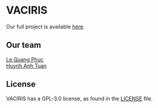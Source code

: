 # VACIRIS

Our full project is available [here](https://mega.nz/file/oT4WxRIC#lE7dicoKKpl4xhSqpej2rr2uNWYWDmB3OflorfzH8Zk).

## Our team

[Le Quang Phuc](https://www.facebook.com/phuc.lequang.9081/)</br>
[Huynh Anh Tuan](https://www.facebook.com/hat.cutie206)

## License

VACIRIS has a GPL-3.0 license, as found in the [LICENSE](LICENSE) file.
